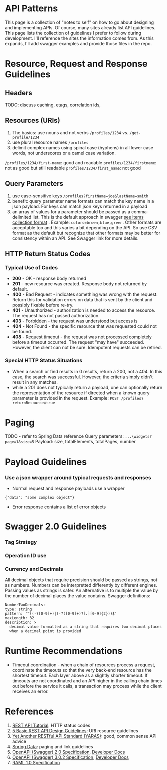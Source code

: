 # API Patterns
This page is a collection of "notes to self" on how to go about designing and implementing APIs. Of course, many sites already list API guidelines. This page lists the collection of guidelines I prefer to follow during development. I'll reference the sites the information comes from. As this expands, I'll add swagger examples and provide those files in the repo.

# Resource, Request and Response Guidelines
## Headers
TODO: discuss caching, etags, correlation ids, 

## Resources (URIs)
1. The basics: use nouns and not verbs
`/profiles/1234` vs. `/get-profile/1234 `
1. use plural resource names `/profiles`
1. delimit complex names using spinal case (hyphens) in all lower case words, not underscores or a camel case variation.

`/profiles/1234/first-name`: good and readable
`profiles/1234/firstname`: not as good but still readable
`profiles/1234/first_name`: not good

## Query Parameters
1. use case-sensitive keys `/profiles?firstName=joe&lastName=smith`
1. benefit: query parameter name formats can match the key name in a json payload. For keys can match json keys returned in a payload
1. an array of values for a parameter should be passed as a comma-delimited list. This is the default approach in swagger [see items collection format](https://www.restapitutorial.com/httpstatuscodes.html) . Example: `colors=brown,blue,green`. Other formats are acceptable too and this varies a bit depending on the API. So use CSV format as the default but recognize that other formats may be better for consistency within an API. See Swagger link for more details.

## HTTP Return Status Codes
### Typical Use of Codes
- **200** - OK - response body returned
- **201** - new resource was created. Response body not returned by default.
- **400** - Bad Request - indicates something was wrong with the request. Return this for validation errors on data that is sent by the client and possibly fixable before re-try.
- **401** - Unauthorized - authorization is needed to access the resource. The request has not passed authorization.
- **403** - Forbidden - the request was understood but access is 
- **404** - Not Found - the  specific resource that was requested could not be found. 
- **408** - Request timeout - the request was not processed completely before a timeout occurred. The request "may have" succeeded. However, the client can not be sure. Idempotent requests can be retried. 

### Special HTTP Status Situations
- When a search or find results in 0 results, return a 200, not a 404. In this case, the search was successful. However, the criteria simply didn't result in any matches. 
- while a 201 does not typically return a payload, one can optionally return the representation of the resource if directed when a known query parameter is provided in the request. Example: `POST /profiles?returnResource=true`

# Paging
TODO - refer to Spring Data reference 
Query parameters: `...\widgets?page=1&size=5`
Payload: size, totalElements, totalPages, number

# Payload Guidelines
### Use a json wrapper around typical requests and responses
- Normal request and response payloads use a wrapper
```
{"data": "some complex object"}
```
- Error response contains a list of error objects

# Swagger 2.0 Guidelines
### Tag Strategy
### Operation ID use
### Currency and Decimals
All decimal objects that require precision should be passed as strings, not as numbers. Numbers can be interpretted differently by different engines. Passing values as strings is safer.
An alternative is to multiple the value by the number of decimal places the value contains.
Swagger definitions:
~~~~
NumberTwoDecimals:
type: string
pattern: '^((-?[0-9]+)|(-?([0-9]+)?[.][0-9]{2}))$'
maxLength: 32
description: >
  decimal value formatted as a string that requires two decimal places
  when a decimal point is provided
~~~~
# Runtime Recommendations
- Timeout coordination - when a chain of resources process a request, coordinate the timeouts so that the very back-end resource has the shortest timeout. Each layer above as a slightly shorter timeout. If timeouts are not coordinated and an API higher in the calling chain times out before the service it calls, a transaction may process while the client receives an error.

# References
1. [REST API Tutorial](https://www.restapitutorial.com/httpstatuscodes.html): HTTP status codes
2. [5 Basic REST API Design Guidelines](https://blog.restcase.com/5-basic-rest-api-design-guidelines): URI resource guidelines
3. [Yet Another RESTful API Standard (YARAS)](https://github.com/darrin/yaras/blob/master/restful-standards.md): good, common sense API advice
4. [Spring Data](https://docs.spring.io/spring-data/rest/docs/current/reference/html/#paging-and-sorting): paging and link guidelines
5. [OpenAPI (Swagger) 2.0 Specification](https://github.com/OAI/OpenAPI-Specification/blob/master/versions/2.0.md#items-object), [Developer Docs](https://swagger.io/docs/specification/2-0/basic-structure/)
6. [OpenAPI (Swagger) 3.0.2 Specification](https://github.com/OAI/OpenAPI-Specification/blob/master/versions/3.0.2.md), [Developer Docs](https://swagger.io/docs/specification/basic-structure/)
7. [RAML 1.0 Specification](https://github.com/raml-org/raml-spec/blob/master/versions/raml-10/raml-10.md)

